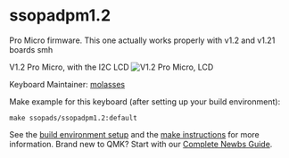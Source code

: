 # ssopadpm1.2
Pro Micro firmware. This one actually works properly with v1.2 and v1.21 boards smh

V1.2 Pro Micro, with the I2C LCD
![V1.2 Pro Micro, LCD](https://user-images.githubusercontent.com/33560291/85238368-4cc23c00-b3e2-11ea-81de-8bc2fac65465.png)

Keyboard Maintainer: [molasses](https://github.com/JarofMolasses)  

Make example for this keyboard (after setting up your build environment):

    make ssopads/ssopadpm1.2:default

See the [build environment setup](https://docs.qmk.fm/#/getting_started_build_tools) and the [make instructions](https://docs.qmk.fm/#/getting_started_make_guide) for more information. Brand new to QMK? Start with our [Complete Newbs Guide](https://docs.qmk.fm/#/newbs).
